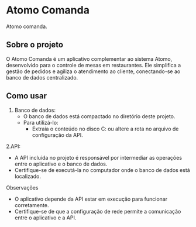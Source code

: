 # Atomo Comanda

Atomo comanda.

## Sobre o projeto
O Atomo Comanda é um aplicativo complementar ao sistema Atomo, desenvolvido para o controle de mesas em restaurantes. Ele simplifica a gestão de pedidos e agiliza o atendimento ao cliente, conectando-se ao banco de dados centralizado.

## Como usar

1. Banco de dados:
   - O banco de dados está compactado no diretório deste projeto.
   - Para utilizá-lo:
     - Extraia o conteúdo no disco C: ou altere a rota no arquivo de configuração da API.

2.API:
  - A API incluída no projeto é responsável por intermediar as operações entre o aplicativo e o banco de dados.
  - Certifique-se de executá-la no computador onde o banco de dados está localizado.

Observações
  - O aplicativo depende da API estar em execução para funcionar corretamente.
  - Certifique-se de que a configuração de rede permite a comunicação entre o aplicativo e a API.

